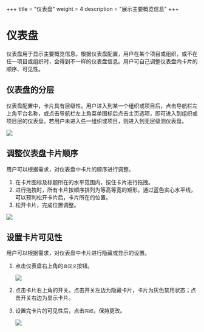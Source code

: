 +++
title = "仪表盘"
weight = 4
description = "展示主要概览信息"
+++

# 仪表盘

仪表盘用于显示主要概览信息。根据仪表盘配置，用户在某个项目或组织，或不在任一项目或组织时，会得到不一样的仪表盘信息。用户可自己调整仪表盘内卡片的顺序、可见性。

## 仪表盘的分层

仪表盘配置中，卡片具有层级性。用户进入到某一个组织或项目后，点击导航栏左上角平台名称，或点击导航栏左上角菜单图标后点击主页选项，即可进入到组织或项目层的仪表盘。若用户未进入任一组织或项目，则进入到无层级测仪表盘。

<img class="no-border" src="/docs/user-guide/system-configuration/common/image/dashboard-entrance.png"/>

## 调整仪表盘卡片顺序

用户可以根据需求，对仪表盘中卡片的顺序进行调整。

1. 在卡片图标及标题所在的水平范围内，按住卡片进行拖拽。
1. 进行拖拽时，所有卡片按顺序排列为等高等宽的矩形。通过蓝色实心水平线，可以预判松开卡片后，卡片所在的位置。
1. 松开卡片，完成位置调整。

<img class="no-border" src="/docs/user-guide/system-configuration/common/image/card-order.png"/>

## 设置卡片可见性

用户可以根据需求，对仪表盘中卡片进行隐藏或显示的设置。

1. 点击仪表盘右上角的`自定义`按钮。

    <img class="no-border" src="/docs/user-guide/system-configuration/common/image/visible1.png"/>

1. 点击卡片右上角的开关。点击开关左边为隐藏卡片，卡片为灰色禁用状态；点击开关右边为显示卡片。
1. 设置完卡片的可见性后，点击`完成`，保持更改。

    <img class="no-border" src="/docs/user-guide/system-configuration/common/image/visible2.png"/>